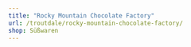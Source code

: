 ```yaml
---
title: "Rocky Mountain Chocolate Factory"
url: /troutdale/rocky-mountain-chocolate-factory/
shop: Süßwaren
---
```

